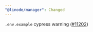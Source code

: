 ```yaml
---
"@linode/manager": Changed
---
```


`.env.example` cypress warning ([#11202](https://github.com/linode/manager/pull/11202))

